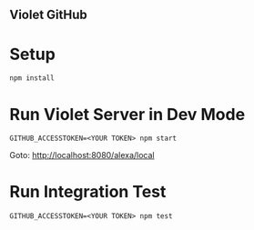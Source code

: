 ## Violet GitHub

# Setup

`npm install`

# Run Violet Server in Dev Mode

`GITHUB_ACCESSTOKEN=<YOUR TOKEN> npm start`

Goto: [http://localhost:8080/alexa/local](http://localhost:8080/alexa/local)

# Run Integration Test

`GITHUB_ACCESSTOKEN=<YOUR TOKEN> npm test`
